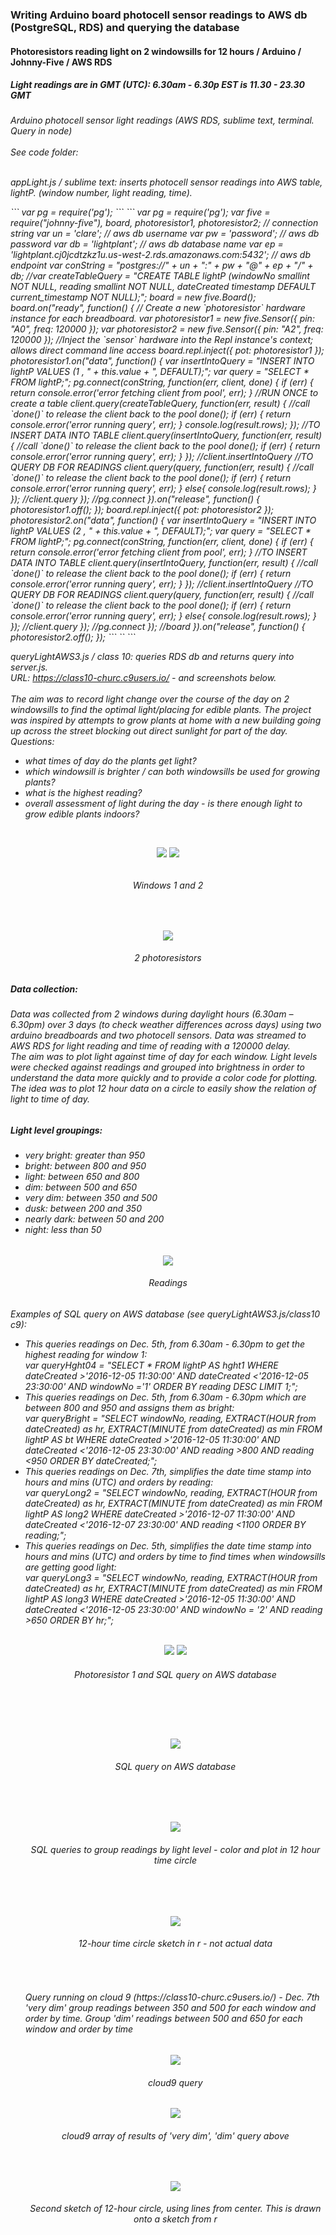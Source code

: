 <H3> Writing Arduino board photocell sensor readings to AWS db (PostgreSQL, RDS) and querying the database</H3>
<H4> Photoresistors reading light on 2 windowsills for 12 hours / Arduino / Johnny-Five / AWS RDS</H4>
<H5> Light readings are in GMT (UTC): 6.30am - 6.30p EST is 11.30 - 23.30 GMT</H5>
<H6>Arduino photocell sensor light readings (AWS RDS, sublime text, terminal. Query in node)<br>
<br>
See code folder:<p><br>
appLight.js / sublime text: inserts photocell sensor readings into AWS table, lightP. (window number, light reading, time).<br>
</p>
```
var pg = require('pg');
```
```
var pg = require('pg');
var five = require("johnny-five"), board, photoresistor1, photoresistor2;
// connection string
var un = 'clare'; // aws db username
var pw = 'password'; // aws db password
var db = 'lightplant'; // aws db database name
var ep = 'lightplant.cj0jcdtzkz1u.us-west-2.rds.amazonaws.com:5432'; // aws db endpoint
var conString = "postgres://" + un + ":" + pw + "@" + ep + "/" + db;
//var createTableQuery = "CREATE TABLE lightP (windowNo smallint NOT NULL, reading smallint NOT NULL, dateCreated timestamp DEFAULT current_timestamp NOT NULL);";
board = new five.Board();
board.on("ready", function() {
// Create a new `photoresistor` hardware instance for each breadboard.
var photoresistor1 = new five.Sensor({
pin: "A0",
freq: 120000
});
var photoresistor2 = new five.Sensor({
pin: "A2",
freq: 120000
});
//Inject the `sensor` hardware into the Repl instance's context; allows direct command line access
board.repl.inject({
pot: photoresistor1
});
photoresistor1.on("data", function() {
var insertIntoQuery = "INSERT INTO lightP VALUES (1 , " + this.value + ", DEFAULT);";
var query = "SELECT * FROM lightP;";
pg.connect(conString, function(err, client, done) {
if (err) {
return console.error('error fetching client from pool', err);
}
//RUN ONCE to create a table
client.query(createTableQuery, function(err, result) {
//call `done()` to release the client back to the pool
done();
if (err) {
return console.error('error running query', err);
}
console.log(result.rows);
});
//TO INSERT DATA INTO TABLE
client.query(insertIntoQuery, function(err, result) {
//call `done()` to release the client back to the pool
done();
if (err) {
return console.error('error running query', err);
}
}); //client.insertIntoQuery
//TO QUERY DB FOR READINGS
client.query(query, function(err, result) {
//call `done()` to release the client back to the pool
 done();
if (err) {
return console.error('error running query', err);
}
else{
console.log(result.rows);
}
}); //client.query
}); //pg.connect
}).on("release", function() {
photoresistor1.off();     
});
board.repl.inject({
pot: photoresistor2
});
photoresistor2.on("data", function() {
var insertIntoQuery = "INSERT INTO lightP VALUES (2 , " + this.value + ", DEFAULT);";
var query = "SELECT * FROM lightP;";
pg.connect(conString, function(err, client, done) {
if (err) {
return console.error('error fetching client from pool', err);
}
//TO INSERT DATA INTO TABLE
client.query(insertIntoQuery, function(err, result) {
//call `done()` to release the client back to the pool
done();
if (err) {
return console.error('error running query', err);
}
}); //client.insertIntoQuery
//TO QUERY DB FOR READINGS
client.query(query, function(err, result) {
//call `done()` to release the client back to the pool
done();
if (err) {
return console.error('error running query', err);
}
else{
console.log(result.rows);
}
}); //client.query
}); //pg.connect
}); //board
}).on("release", function() {
photoresistor2.off();    
});
``` `` ```

queryLightAWS3.js / class 10: queries RDS db and returns query into server.js. <br>
URL: https://class10-churc.c9users.io/ - and screenshots below. <br>
<br>
The aim was to record light change over the course of the day on 2 windowsills to find the optimal light/placing for edible plants. The project was inspired by attempts to grow plants at home with a new building going up across the street blocking out direct sunlight for part of the day.<br>
Questions:
<ul>
   <li>what times of day do the plants get light?</li>
   <li>which windowsill is brighter / can both windowsills be used for growing plants?</li>
   <li>what is the highest reading?</li>
   <li>overall assessment of light during the day - is there enough light to grow edible plants indoors?</li>
 </ul>
<br>

<p align="center", margin-bottom="0px">
<img src=https://github.com/churc/data-structures/blob/master/Final%20Assignment%202/IMG_3776window1.jpg>    <img src=https://github.com/churc/data-structures/blob/master/Final%20Assignment%202/IMG_3772window2.jpg>
<H6 align="center", margin-top="0px", border-top="0px">Windows 1 and 2</H6>
</p>
<p align="center">
<br>
<p align="center">
<img src=https://github.com/churc/data-structures/blob/master/Final%20Assignment%202/Photocell1_2_2.jpg>
<H6 H6 align="center">2 photoresistors</H6>
<H5>Data collection: </H5>
<H6>Data was collected from 2 windows during daylight hours (6.30am – 6.30pm) over 3 days (to check weather differences across days) using two arduino breadboards and two photocell sensors. Data was streamed to AWS RDS for light reading and time of reading with a 120000 delay.<br>
The aim was to plot light against time of day for each window. 
Light levels were checked against readings and grouped into brightness in order to understand the data more quickly and to provide a color code for plotting. The idea was to plot 12 hour data on a circle to easily show the relation of light to time of day.</H6>
<H5>Light level groupings:</H5>
<H6><ul>
   <li>very bright: greater than 950</li>
   <li>bright: between 800 and 950</li>
   <li>light: between 650 and 800</li>
   <li>dim: between 500 and 650</li>
   <li>very dim: between 350 and 500</li>
   <li>dusk: between  200 and 350</li>
   <li>nearly dark: between 50 and 200</li>
   <li>night: less than 50</li>
 </ul>
</H6>
</p>
<p align="center">
<img src= https://github.com/churc/data-structures/blob/master/Final%20Assignment%202/PhotocellReadings.jpg> 
<H6 align="center">Readings</H6>
</p>
<H6>Examples of SQL query on AWS database (see queryLightAWS3.js/class10 c9): <ul>
<li>This queries readings on Dec. 5th, from 6.30am - 6.30pm to get the highest reading for window 1:<br>
<i>var queryHght04 = "SELECT * FROM lightP AS hght1 WHERE dateCreated &gt;'2016-12-05 11:30:00' AND dateCreated &lt;'2016-12-05 23:30:00' AND windowNo ='1' ORDER BY reading DESC LIMIT 1;"; </i></li>
<li>This queries readings on Dec. 5th, from 6.30am - 6.30pm which are between 800 and 950 and assigns them as bright:<br>
<i>var queryBright = "SELECT windowNo, reading, EXTRACT(HOUR from dateCreated) as hr, EXTRACT(MINUTE from dateCreated) as min  FROM lightP AS bt WHERE dateCreated &gt;'2016-12-05 11:30:00' AND dateCreated &lt;'2016-12-05 23:30:00' AND reading &gt;800 AND reading &lt;950 ORDER BY dateCreated;"; </i></li>
<li>This queries readings on Dec. 7th, simplifies the date time stamp into hours and mins (UTC) and orders by reading:<br>
<i>var queryLong2 = "SELECT windowNo, reading, EXTRACT(HOUR from dateCreated) as hr, EXTRACT(MINUTE from dateCreated) as min FROM lightP AS long2 WHERE dateCreated &gt;'2016-12-07 11:30:00' AND dateCreated &lt;'2016-12-07 23:30:00' AND reading &lt;1100 ORDER BY reading;";</i>
</li>
<li>This queries readings on Dec. 5th, simplifies the date time stamp into hours and mins (UTC) and orders by time to find times when windowsills are getting good light:<br>
<i>var queryLong3 = "SELECT windowNo, reading, EXTRACT(HOUR from dateCreated) as hr, EXTRACT(MINUTE from dateCreated) as min FROM lightP AS long3 WHERE dateCreated &gt;'2016-12-05 11:30:00' AND dateCreated &lt;'2016-12-05 23:30:00' AND windowNo = '2' AND reading &gt;650 ORDER BY hr;";</i></li><br>

<p align="center">
<img src=https://github.com/churc/data-structures/blob/master/Final%20Assignment%202/Photocell1_1.jpg>    <img src= https://github.com/churc/data-structures/blob/master/Final%20Assignment%202/Screen%20Shot%202016-12-11%20at%203.31.20%20AM_query.png> 
<H6 H6 align="center">Photoresistor 1 and SQL query on AWS database</H6>
</p>
<br>
<p></p>
<br>

<p align="center">
<img src= https://github.com/churc/data-structures/blob/master/Final%20Assignment%202/Screen%20Shot%202016-12-11%20at%203.31.14%20AM_query.png>
<H6 align="center">SQL query on AWS database</H6>
</p><br><br>

<p align="center">
<img src=https://github.com/churc/data-structures/blob/master/Final%20Assignment%202/Screen%20Shot%202016-12-18%20at%2011.47.08%20PM_grpQuery.png>
<H6 align="center">SQL queries to group readings by light level - color and plot in 12 hour time circle</H6>
</p><br><br>
<p align="center">
<img src=https://github.com/churc/data-structures/blob/master/Final%20Assignment%202/Sketch.png>
<H6 align="center">12-hour time circle sketch in r - not actual data</H6>
</p><br>

<H6>Query running on cloud 9 (https://class10-churc.c9users.io/) - Dec. 7th 'very dim' group readings between 350 and 500 for each window and order by time. Group 'dim' readings between 500 and 650 for each window and order by time</H6>
<p align="center">
<img src=https://github.com/churc/data-structures/blob/master/Final%20Assignment%202/Screen%20Shot%202016-12-18%20at%2010.17.58%20PM_query.png>
<H6 align="center">cloud9 query</H6>
</p>

<p align="center">
<img src=https://github.com/churc/data-structures/blob/master/Final%20Assignment%202/Screen%20Shot%202016-12-18%20at%2010.17.21%20PM_apiQuery.png>
<H6 align="center">cloud9 array of results of 'very dim', 'dim' query above</H6>
</p><br>

<p align="center">
<img src=https://github.com/churc/data-structures/blob/master/Final%20Assignment%202/Sketch_line.jpg>
<H6 align="center">Second sketch of 12-hour circle, using lines from center. This is drawn onto a sketch from r</H6>
</p>

